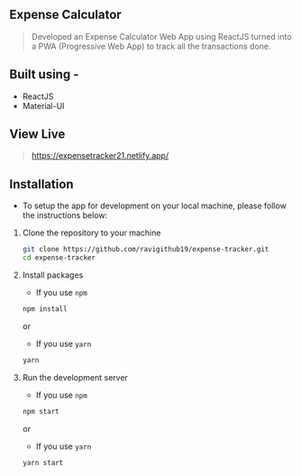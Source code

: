 ## Expense Calculator

> Developed an Expense Calculator Web App using ReactJS turned into a PWA (Progressive Web App) to track all the transactions done.

## Built using -
* ReactJS
* Material-UI

## View Live
> https://expensetracker21.netlify.app/

## Installation

- To setup the app for development on your local machine, please follow the instructions below:

1. Clone the repository to your machine

   ```bash
   git clone https://github.com/ravigithub19/expense-tracker.git
   cd expense-tracker
   ```

2. Install packages

   - If you use `npm`

   ```bash
   npm install
   ```

   or

   - If you use `yarn`

   ```bash
   yarn
   ```

3. Run the development server

   - If you use `npm`

   ```bash
   npm start
   ```

   or

   - If you use `yarn`

   ```bash
   yarn start
   ```
  
